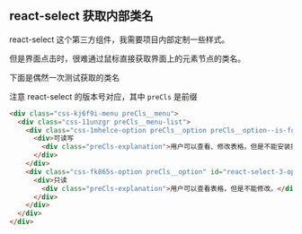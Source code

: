 ## react-select 获取内部类名

react-select 这个第三方组件，我需要项目内部定制一些样式。

但是界面点击时，很难通过鼠标直接获取界面上的元素节点的类名。

下面是偶然一次测试获取的类名

注意 react-select 的版本号对应，其中 `preCls` 是前缀

~~~html
<div class="css-kj6f9i-menu preCls__menu">
  <div class="css-11unzgr preCls__menu-list">
    <div class="css-1mhelce-option preCls__option preCls__option--is-focused" id="react-select-3-option-0" tabindex="-1">
      <div>可读写
        <div class="preCls-explanation">用户可以查看、修改表格。但是不能安装插件和共享表格。</div>
      </div>
    </div>
    <div class="css-fk865s-option preCls__option" id="react-select-3-option-1" tabindex="-1">
      <div>只读
        <div class="preCls-explanation">用户可以查看表格，但是不能修改。</div>
      </div>
    </div>
  </div>
</div>
~~~

